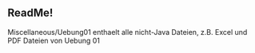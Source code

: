 ## ReadMe!

Miscellaneous/Uebung01 enthaelt alle nicht-Java Dateien, z.B. Excel und PDF Dateien von Uebung 01
